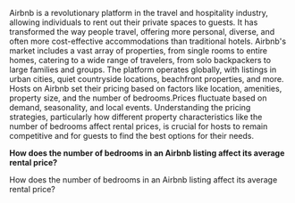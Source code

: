 Airbnb is a revolutionary platform in the travel and hospitality industry, allowing individuals to rent out their private spaces to guests. It has transformed the way people travel, offering more personal, diverse, and often more cost-effective accommodations than traditional hotels.
  Airbnb's market includes a vast array of properties, from single rooms to entire homes, catering to a wide range of travelers, from solo backpackers to large families and groups. The platform operates globally, with listings in urban cities, quiet countryside locations, beachfront properties, and more.
  Hosts on Airbnb set their pricing based on factors like location, amenities, property size, and the number of bedrooms.Prices fluctuate based on demand, seasonality, and local events. Understanding the pricing strategies, particularly how different property characteristics like the number of bedrooms affect rental prices, is crucial for hosts to remain competitive and for guests to find the best options for their needs.

  **How does the number of bedrooms in an Airbnb listing affect its average rental price?**
  









How does the number of bedrooms in an Airbnb listing affect its average rental price?
